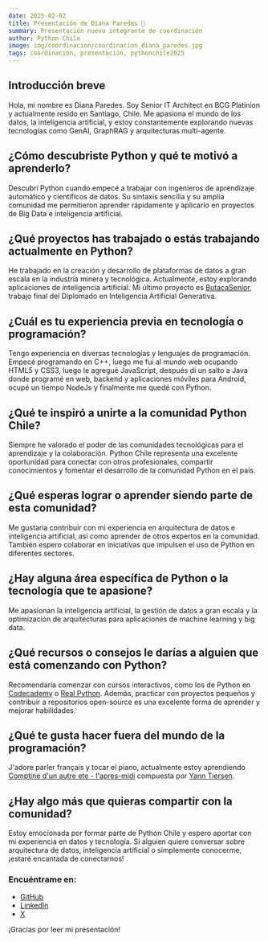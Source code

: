 ```yaml
---
date: 2025-02-02
title: Presentación de Diana Paredes 🎉
summary: Presentación nuevo integrante de coordinación
author: Python Chile
image: img/coordinacion/coordinacion_diana_paredes.jpg
tags: coordinación, presentación, pythonchile2025
---
```


## Introducción breve

Hola, mi nombre es Diana Paredes. Soy Senior IT Architect en BCG Platinion y actualmente resido en Santiago, Chile. Me apasiona el mundo de los datos, la inteligencia artificial, y estoy constantemente explorando nuevas tecnologías como GenAI, GraphRAG y arquitecturas multi-agente.

## ¿Cómo descubriste Python y qué te motivó a aprenderlo?

Descubrí Python cuando empecé a trabajar con ingenieros de aprendizaje automático y científicos de datos. Su sintaxis sencilla y su amplia comunidad me permitieron aprender rápidamente y aplicarlo en proyectos de Big Data e inteligencia artificial.

## ¿Qué proyectos has trabajado o estás trabajando actualmente en Python?

He trabajado en la creación y desarrollo de plataformas de datos a gran escala en la industria minera y tecnológica. Actualmente, estoy explorando aplicaciones de inteligencia artificial. Mi último proyecto es [ButacaSenior](https://github.com/dianewalls/butaca-senior), trabajo final del Diplomado en Inteligencia Artificial Generativa.

## ¿Cuál es tu experiencia previa en tecnología o programación?

Tengo experiencia en diversas tecnologías y lenguajes de programación. Empecé programando en C++, luego me fui al mundo web ocupando HTML5 y CSS3, luego le agregué JavaScript, después di un salto a Java donde programé en web, backend y aplicaciones móviles para Android, ocupé un tiempo NodeJs y finalmente me quedé con Python. 

## ¿Qué te inspiró a unirte a la comunidad Python Chile?

Siempre he valorado el poder de las comunidades tecnológicas para el aprendizaje y la colaboración. Python Chile representa una excelente oportunidad para conectar con otros profesionales, compartir conocimientos y fomentar el desarrollo de la comunidad Python en el país.

## ¿Qué esperas lograr o aprender siendo parte de esta comunidad?

Me gustaría contribuir con mi experiencia en arquitectura de datos e inteligencia artificial, así como aprender de otros expertos en la comunidad. También espero colaborar en iniciativas que impulsen el uso de Python en diferentes sectores.

## ¿Hay alguna área específica de Python o la tecnología que te apasione?

Me apasionan la inteligencia artificial, la gestión de datos a gran escala y la optimización de arquitecturas para aplicaciones de machine learning y big data.

## ¿Qué recursos o consejos le darías a alguien que está comenzando con Python?

Recomendaría comenzar con cursos interactivos, como los de Python en [Codecademy](https://www.codecademy.com/learn) o [Real Python](https://realpython.com/). Además, practicar con proyectos pequeños y contribuir a repositorios open-source es una excelente forma de aprender y mejorar habilidades.

## ¿Qué te gusta hacer fuera del mundo de la programación?

J'adore parler français y tocar el piano, actualmente estoy aprendiendo [Comptine d'un autre ete - l'apres-midi](https://www.youtube.com/watch?v=NvryolGa19A) compuesta por [Yann Tiersen](https://es.wikipedia.org/wiki/Yann_Tiersen).

## ¿Hay algo más que quieras compartir con la comunidad?

Estoy emocionada por formar parte de Python Chile y espero aportar con mi experiencia en datos y tecnología. Si alguien quiere conversar sobre arquitectura de datos, inteligencia artificial o simplemente conocerme, ¡estaré encantada de conectarnos!

### Encuéntrame en:

- [GitHub](https://github.com/dianewalls)
- [LinkedIn](https://www.linkedin.com/in/dianewalls/)
- [X](https://x.com/todianewalls)

¡Gracias por leer mi presentación!